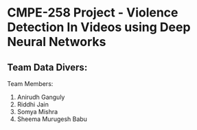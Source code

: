 # CMPE-258 Project - Violence Detection In Videos using Deep Neural Networks

## Team Data Divers:
Team Members:
1. Anirudh Ganguly
2. Riddhi Jain
3. Somya Mishra
4. Sheema Murugesh Babu
